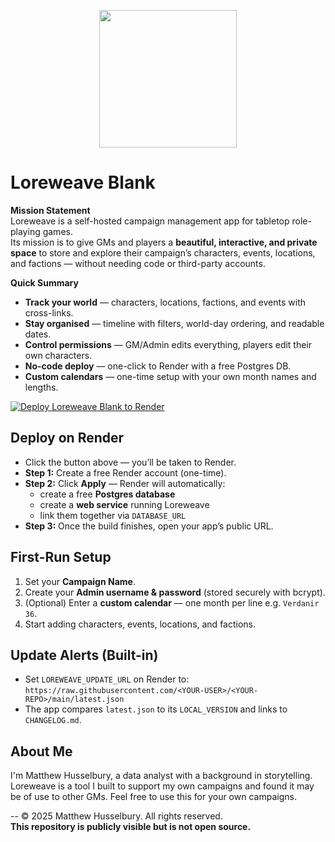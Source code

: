 
<p align="center">
  <img src="https://i.imgur.com/WEGvkz8.png" width="220" />
</p>

# Loreweave Blank

**Mission Statement**  
Loreweave is a self-hosted campaign management app for tabletop role-playing games.  
Its mission is to give GMs and players a **beautiful, interactive, and private space** to store and explore their campaign’s characters, events, locations, and factions — without needing code or third-party accounts.

**Quick Summary**
- **Track your world** — characters, locations, factions, and events with cross-links.
- **Stay organised** — timeline with filters, world-day ordering, and readable dates.
- **Control permissions** — GM/Admin edits everything, players edit their own characters.
- **No-code deploy** — one-click to Render with a free Postgres DB.
- **Custom calendars** — one-time setup with your own month names and lengths.

[![Deploy Loreweave Blank to Render](https://render.com/images/deploy-to-render-button.svg)](https://render.com/deploy)

## Deploy on Render
- Click the button above — you’ll be taken to Render.
- **Step 1:** Create a free Render account (one-time).
- **Step 2:** Click **Apply** — Render will automatically:
  - create a free **Postgres database**
  - create a **web service** running Loreweave
  - link them together via `DATABASE_URL`
- **Step 3:** Once the build finishes, open your app’s public URL.

## First-Run Setup
1. Set your **Campaign Name**.
2. Create your **Admin username & password** (stored securely with bcrypt).
3. (Optional) Enter a **custom calendar** — one month per line e.g. `Verdanir 36`.
4. Start adding characters, events, locations, and factions.

## Update Alerts (Built-in)
- Set `LOREWEAVE_UPDATE_URL` on Render to:  
  `https://raw.githubusercontent.com/<YOUR-USER>/<YOUR-REPO>/main/latest.json`
- The app compares `latest.json` to its `LOCAL_VERSION` and links to `CHANGELOG.md`.

## About Me

I'm Matthew Husselbury, a data analyst with a background in storytelling. Loreweave is a tool I built to support my own campaigns and found it may be of use to other GMs. Feel free to use this for your own campaigns.

--
© 2025 Matthew Husselbury. All rights reserved.  
**This repository is publicly visible but is not open source.**
